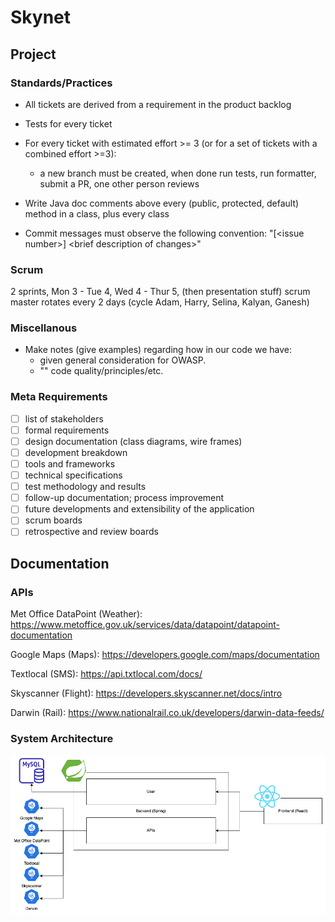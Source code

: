 # Skynet

## Project
### Standards/Practices

- All tickets are derived from a requirement in the product backlog

- Tests for every ticket 

- For every ticket with estimated effort >= 3 (or for a set of tickets with a combined effort >=3):
  - a new branch must be created, when done run tests, run formatter, submit a PR, one other person reviews
 
- Write Java doc comments above every (public, protected, default) method in a class, plus every class

- Commit messages must observe the following convention: "[\<issue number\>] \<brief description of changes\>"
 
### Scrum

2 sprints, Mon 3 - Tue 4, Wed 4 - Thur 5, (then presentation stuff)
scrum master rotates every 2 days (cycle Adam, Harry, Selina, Kalyan, Ganesh)


### Miscellanous

- Make notes (give examples) regarding how in our code we have:
  - given general consideration for OWASP.
  - "" code quality/principles/etc.
    

### Meta Requirements 
- [ ] list of stakeholders 
- [ ] formal requirements
- [ ] design documentation (class diagrams, wire frames)
- [ ] development breakdown
- [ ] tools and frameworks
- [ ] technical specifications
- [ ] test methodology and results 
- [ ] follow-up documentation; process improvement
- [ ] future developments and extensibility of the application
- [ ] scrum boards
- [ ] retrospective and review boards

## Documentation

### APIs

Met Office DataPoint (Weather): https://www.metoffice.gov.uk/services/data/datapoint/datapoint-documentation

Google Maps (Maps): https://developers.google.com/maps/documentation

Textlocal (SMS): https://api.txtlocal.com/docs/

Skyscanner (Flight): https://developers.skyscanner.net/docs/intro

Darwin (Rail): https://www.nationalrail.co.uk/developers/darwin-data-feeds/


### System Architecture

![System Architecture](images/system-architecture.png)
